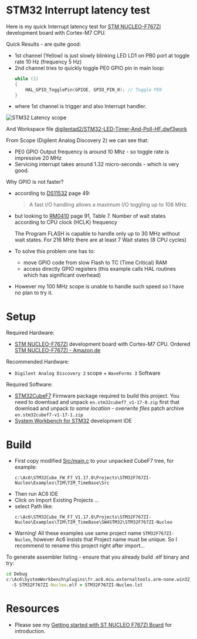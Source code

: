 # STM32 Interrupt latency test

Here is my quick Interrupt latency test
for [STM NUCLEO-F767ZI][STM NUCLEO-F767ZI] development board
with Cortex-M7 CPU. 

Quick Results - are quite good:
- 1st channel (Yellow) is just slowly blinking LED LD1 on PB0 port
  at toggle rate 10 Hz (frequency 5 Hz)
- 2nd channel tries to quickly toggle PE0 GPIO pin in main loop:
  ```c
  while (1)
  {
	  HAL_GPIO_TogglePin(GPIOE, GPIO_PIN_0); // Toggle PE0
  }
  ```
- where 1st channel is trigger and also Interrupt handler.

![STM32 Latency scope](digilentad2/STM32-LED-Timer-And-Poll-HF.gif)

And Workspace file [digilentad2/STM32-LED-Timer-And-Poll-HF.dwf3work](digilentad2/STM32-LED-Timer-And-Poll-HF.dwf3work)

From Scope (Digilent Analog Discovery 2) we can see that:
- PE0 GPIO Output frequency is around 10 Mhz - so toggle rate is
  impressive 20 MHz
- Servicing interrupt takes around 1.32 micro-seconds - which is very good.

Why GPIO is not faster?
* according to [DS11532][DS11532] page 49:

  > A fast I/O handling allows a maximum I/O toggling up to 108 MHz.

* but looking to [RM0410][RM0410] page 91,
  Table 7. Number of wait states according to CPU clock (HCLK) frequency

  The Program FLASH is capable to handle only up to 30 MHz without wait states.
  For 216 MHz there are at least 7 Wait states (8 CPU cycles)

* To solve this problem one has to:
  - move GPIO code from slow Flash to TC (Time Critical) RAM
  - access directly GPIO registers (this example calls HAL routines which
    has significant overhead)

* However my 100 MHz scope is unable to handle such speed so I have no plan to try it.

# Setup

Required Hardware:
* [STM NUCLEO-F767ZI][STM NUCLEO-F767ZI] development board with Cortex-M7 CPU. 
  Ordered [STM NUCLEO-F767ZI - Amazon.de][STM NUCLEO-F767ZI - Amazon.de]

Recommended Hardware:
* `Digilent Analog Discovery 2` scope + `WaveForms 3` Software

Required Software:
* [STM32CubeF7][STM32CubeF7] Firmware package required to build this project.
  You need to download and unpack `en.stm32cubef7_v1-17-0.zip` first
  that download and unpack *to same location - overwrite files* patch
  archive `en.stm32cubef7-v1-17-1.zip`
* [System Workbench for STM32][System Workbench for STM32] development IDE

# Build

* First copy modified [Src/main.c](Src/main.c) to your
  unpacked CubeF7 tree, for example:
  ```
  c:\Ac6\STM32Cube_FW_F7_V1.17.0\Projects\STM32F767ZI-Nucleo\Examples\TIM\TIM_TimeBase\Src
  ```
* Then run AC6 IDE
* Click on Import Existing Projects ...
* select Path like:
  ```
  c:\Ac6\STM32Cube_FW_F7_V1.17.0\Projects\STM32F767ZI-Nucleo\Examples\TIM\TIM_TimeBase\SW4STM32\STM32F767ZI-Nucleo
  ```
*  Warning! All these examples use same project name `STM32F767ZI-Nucleo`,
   however Ac6 insists that Project name must be unique. So I recommend to rename
   this project right after import...

To generate assembler listing - ensure that you already build .elf
binary and try:
```cmd
cd Debug
c:\Ac6\SystemWorkbench\plugins\fr.ac6.mcu.externaltools.arm-none.win32_1.17.0.201812190825\tools\compiler\arm-none-eabi\bin\objdump.exe ^
  -S STM32F767ZI-Nucleo.elf > STM32F767ZI-Nucleo.lst
```

# Resources

* Please see my [Getting started with ST NUCLEO F767ZI Board][Getting started with ST NUCLEO F767ZI Board]
  for introduction.

[DS11532]: https://www.st.com/resource/en/datasheet/stm32f767zi.pdf
[RM0410]: https://www.st.com/resource/en/reference_manual/rm0410-stm32f76xxx-and-stm32f77xxx-advanced-armbased-32bit-mcus-stmicroelectronics.pdf
[STM32CubeF7]: https://www.st.com/en/embedded-software/stm32cubef7.html
[System Workbench for STM32]: http://www.openstm32.org/System%2BWorkbench%2Bfor%2BSTM32
[STM32CubeMX]: https://www.st.com/content/st_com/en/products/development-tools/software-development-tools/stm32-software-development-tools/stm32-configurators-and-code-generators/stm32cubemx.html

[STM NUCLEO-F767ZI - Amazon.de]: https://www.amazon.de/dp/B072MMZZBK/
[STM NUCLEO-F767ZI]: https://www.st.com/content/st_com/en/products/evaluation-tools/product-evaluation-tools/mcu-eval-tools/stm32-mcu-eval-tools/stm32-mcu-nucleo/nucleo-f767zi.html
[Getting started with ST NUCLEO F767ZI Board]: https://github.com/hpaluch/hpaluch.github.io/wiki/Getting-started-with-ST-NUCLEO-F767ZI-Board
[STM32CubeF7]: https://www.st.com/en/embedded-software/stm32cubef7.html
[Getting started with ST NUCLEO F767ZI Board]: https://github.com/hpaluch/hpaluch.github.io/wiki/Getting-started-with-ST-NUCLEO-F767ZI-Board

